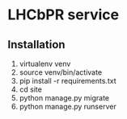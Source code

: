 # LHCbPR service

## Installation

1. virtualenv venv
1. source venv/bin/activate
1. pip install -r requirements.txt
1. cd site
1. python manage.py migrate
1. python manage.py runserver
